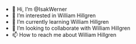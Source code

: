 - 👋 Hi, I’m @IsakWerner
- 👀 I’m interested in William Hillgren
- 🌱 I’m currently learning William Hillgren
- 💞️ I’m looking to collaborate with William Hillgren
- 📫 How to reach me about William Hillgren

<!---
IsakWerner/IsakWerner is a ✨ special ✨ repository because its `README.md` (this file) appears on your GitHub profile.
You can click the Preview link to take a look at your changes.
--->
